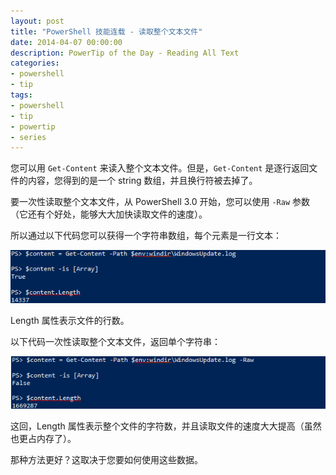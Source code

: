 ```yaml
---
layout: post
title: "PowerShell 技能连载 - 读取整个文本文件"
date: 2014-04-07 00:00:00
description: PowerTip of the Day - Reading All Text
categories:
- powershell
- tip
tags:
- powershell
- tip
- powertip
- series
---
```

您可以用 `Get-Content` 来读入整个文本文件。但是，`Get-Content` 是逐行返回文件的内容，您得到的是一个 string 数组，并且换行符被去掉了。

要一次性读取整个文本文件，从 PowerShell 3.0 开始，您可以使用 `-Raw` 参数（它还有个好处，能够大大加快读取文件的速度）。

所以通过以下代码您可以获得一个字符串数组，每个元素是一行文本：

![](/img/2014-04-07-reading-all-text-001.png)

Length 属性表示文件的行数。

以下代码一次性读取整个文本文件，返回单个字符串：

![](/img/2014-04-07-reading-all-text-002.png)

这回，Length 属性表示整个文件的字符数，并且读取文件的速度大大提高（虽然也更占内存了）。

那种方法更好？这取决于您要如何使用这些数据。

<!--本文国际来源：[Reading All Text](http://community.idera.com/powershell/powertips/b/tips/posts/reading-all-text)-->
